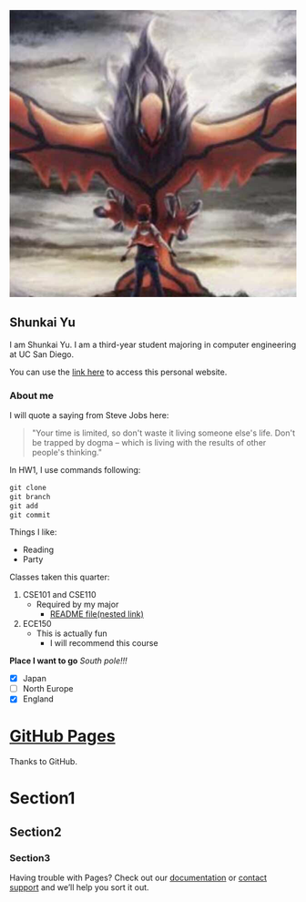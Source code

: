 ![Image](pokemon.png)
## Shunkai Yu

I am Shunkai Yu. I am a third-year student majoring in computer engineering at UC San Diego.

You can use the [link here](https://github.com/shunkaiyu/shunkaiyu.github.io/blob/main/shunkaiyu.md) to access this personal website.

### About me

I will quote a saying from Steve Jobs here:

>"Your time is limited, so don't waste it living someone else's life. Don't be trapped by dogma – which is living with the results of other people's thinking." 

In HW1, I use commands following:
```
git clone
git branch
git add
git commit
```

Things I like:

- Reading
- Party

Classes taken this quarter:

1. CSE101 and CSE110
   - Required by my major
     - [README file(nested link)](README.md)
2. ECE150
   - This is actually fun
     - I will recommend this course

**Place I want to go**  _South pole!!!_ 
- [x] Japan
- [ ] North Europe
- [x] England

# [GitHub Pages](https://pages.github.com/)

Thanks to GitHub.

# Section1

## Section2

### Section3

Having trouble with Pages? Check out our [documentation](https://docs.github.com/categories/github-pages-basics/) or [contact support](https://github.com/contact) and we’ll help you sort it out.
